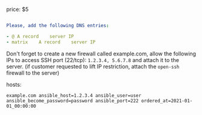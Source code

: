 price: $5

```yaml

Please, add the following DNS entries:

- @	A record	server IP
- matrix	A record	server IP
```

Don't forget to create a new firewall called example.com, allow the following IPs to access SSH port (22/tcp): `1.2.3.4, 5.6.7.8` and attach it to the server. (if customer requested to lift IP restriction, attach the `open-ssh` firewall to the server)

hosts:
```
example.com ansible_host=1.2.3.4 ansible_user=user ansible_become_password=password ansible_port=222 ordered_at=2021-01-01_00:00:00
```




